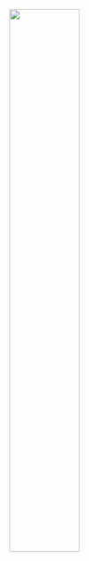 <div align="center">
  <img src="https://condition-badge.herokuapp.com/?name=ogty&max=100000&current=1&flash=True" width="50%" />
</div>
